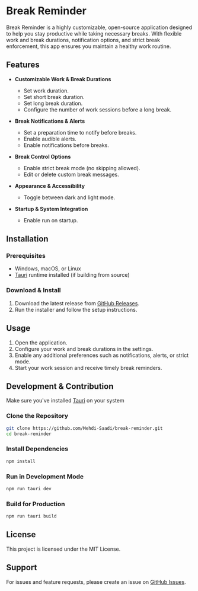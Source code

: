 # Break Reminder

Break Reminder is a highly customizable, open-source application designed to help you stay productive while taking necessary breaks. With flexible work and break durations, notification options, and strict break enforcement, this app ensures you maintain a healthy work routine.

## Features

- **Customizable Work & Break Durations**

  - Set work duration.
  - Set short break duration.
  - Set long break duration.
  - Configure the number of work sessions before a long break.

- **Break Notifications & Alerts**

  - Set a preparation time to notify before breaks.
  - Enable audible alerts.
  - Enable notifications before breaks.

- **Break Control Options**

  - Enable strict break mode (no skipping allowed).
  - Edit or delete custom break messages.

- **Appearance & Accessibility**

  - Toggle between dark and light mode.

- **Startup & System Integration**
  - Enable run on startup.

## Installation

### Prerequisites

- Windows, macOS, or Linux
- [Tauri](https://tauri.app) runtime installed (if building from source)

### Download & Install

1. Download the latest release from [GitHub Releases](https://github.com/Mehdi-Saadi/break-reminder/releases).
2. Run the installer and follow the setup instructions.

## Usage

1. Open the application.
2. Configure your work and break durations in the settings.
3. Enable any additional preferences such as notifications, alerts, or strict mode.
4. Start your work session and receive timely break reminders.

## Development & Contribution

Make sure you've installed [Tauri](https://tauri.app) on your system

### Clone the Repository

```sh
git clone https://github.com/Mehdi-Saadi/break-reminder.git
cd break-reminder
```

### Install Dependencies

```sh
npm install
```

### Run in Development Mode

```sh
npm run tauri dev
```

### Build for Production

```sh
npm run tauri build
```

## License

This project is licensed under the MIT License.

## Support

For issues and feature requests, please create an issue on [GitHub Issues](https://github.com/Mehdi-Saadi/break-reminder/issues).
